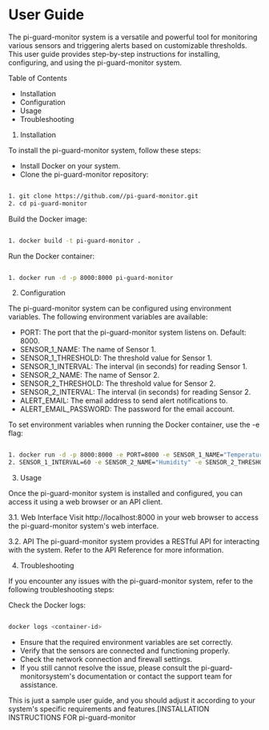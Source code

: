 # User Guide

The pi-guard-monitor system is a versatile and powerful tool for monitoring various sensors and triggering alerts based on customizable thresholds. This user guide provides step-by-step instructions for installing, configuring, and using the pi-guard-monitor system.

Table of Contents

- Installation
- Configuration
- Usage
- Troubleshooting
<a name="installation"></a>

1. Installation

To install the pi-guard-monitor system, follow these steps:

- Install Docker on your system.
- Clone the pi-guard-monitor repository:

```bash

1. git clone https://github.com//pi-guard-monitor.git
2. cd pi-guard-monitor
```

Build the Docker image:

```bash

1. docker build -t pi-guard-monitor .
```

Run the Docker container:

```bash

1. docker run -d -p 8000:8000 pi-guard-monitor
```
<a name="configuration"></a>

2. Configuration

The pi-guard-monitor system can be configured using environment variables. The following environment variables are available:

- PORT: The port that the pi-guard-monitor system listens on. Default: 8000.
- SENSOR_1_NAME: The name of Sensor 1.
- SENSOR_1_THRESHOLD: The threshold value for Sensor 1.
- SENSOR_1_INTERVAL: The interval (in seconds) for reading Sensor 1.
- SENSOR_2_NAME: The name of Sensor 2.
- SENSOR_2_THRESHOLD: The threshold value for Sensor 2.
- SENSOR_2_INTERVAL: The interval (in seconds) for reading Sensor 2.
- ALERT_EMAIL: The email address to send alert notifications to.
- ALERT_EMAIL_PASSWORD: The password for the email account.

To set environment variables when running the Docker container, use the -e flag:

```bash

1. docker run -d -p 8000:8000 -e PORT=8000 -e SENSOR_1_NAME="Temperature" -e SENSOR_1_THRESHOLD=25.0 -e 2. 2. 2
2. SENSOR_1_INTERVAL=60 -e SENSOR_2_NAME="Humidity" -e SENSOR_2_THRESHOLD=70.0 -e SENSOR_2_INTERVAL=60 -e 3. 3. 3. 3. 3. 3. ALERT_EMAIL="you@example.com" -e ALERT_EMAIL_PASSWORD="your-password" pi-guard-monitor
```
<a name="usage"></a>

3. Usage

Once the pi-guard-monitor system is installed and configured, you can access it using a web browser or an API client.

3.1. Web Interface
Visit http://localhost:8000 in your web browser to access the pi-guard-monitor system's web interface.

3.2. API
The pi-guard-monitor system provides a RESTful API for interacting with the system. Refer to the API Reference for more information.

<a name="troubleshooting"></a>

4. Troubleshooting

If you encounter any issues with the pi-guard-monitor system, refer to the following troubleshooting steps:

Check the Docker logs:

```bash

docker logs <container-id>
```

- Ensure that the required environment variables are set correctly.
- Verify that the sensors are connected and functioning properly.
- Check the network connection and firewall settings.
- If you still cannot resolve the issue, please consult the pi-guard-monitorsystem's documentation or contact the support 
  team for assistance.

This is just a sample user guide, and you should adjust it according to your system's specific requirements and features.[INSTALLATION INSTRUCTIONS FOR pi-guard-monitor

